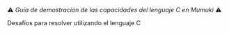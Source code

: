 :warning: _Guía de demostración de las capacidades del lenguaje C en Mumuki_ :warning:

Desafíos para resolver utilizando el lenguaje C